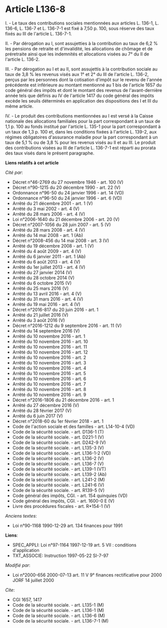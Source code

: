 # Article L136-8

I. - Le taux des contributions sociales mentionnées aux articles L. 136-1, L. 136-6, L. 136-7 et L. 136-7-1 est fixé à 7,50
p. 100, sous réserve des taux fixés au III de l'article L. 136-7-1.

II. - Par dérogation au I, sont assujetties à la contribution au taux de 6,2 % les pensions de retraite et d'invalidité, les
allocations de chômage et de préretraite ainsi que les indemnités et allocations visées au 7° du II de l'article L. 136-2.

III. - Par dérogation au I et au II, sont assujettis à la contribution sociale au taux de 3,8 % les revenus visés aux 1° et
2° du III de l'article L. 136-2, perçus par les personnes dont la cotisation d'impôt sur le revenu de l'année précédente est
inférieure au montant mentionné au 1 bis de l'article 1657 du code général des impôts et dont le montant des revenus de
l'avant-dernière année tels que définis au IV de l'article 1417 du code général des impôts excède les seuils déterminés en
application des dispositions des I et III du même article.

IV. - Le produit des contributions mentionnées au I est versé à la Caisse nationale des allocations familiales pour la part
correspondant à un taux de 1,1 p. 100 au fonds institué par l'article L. 135-1 pour la part correspondant à un taux de 1,3 p.
100 et, dans les conditions fixées à l'article L. 139-2, aux régimes obligatoires d'assurance maladie pour la part
correspondant à un taux de 5,1 % ou de 3,8 % pour les revenus visés au II et au III. Le produit des contributions visées au
III de l'article L. 136-7-1 est réparti au prorata des taux visés dans le présent paragraphe.

**Liens relatifs à cet article**

_Cité par_:

  - Décret n°46-2769 du 27 novembre 1946 - art. 100 (V)
  - Décret n°90-1215 du 20 décembre 1990 - art. 22 (V)
  - Ordonnance n°96-50 du 24 janvier 1996 - art. 14 (VD)
  - Ordonnance n°96-50 du 24 janvier 1996 - art. 6 (VD)
  - Arrêté du 21 décembre 2001 - art. 1 (V)
  - Arrêté du 3 mai 2002 - art. 4 (V)
  - Arrêté du 28 mars 2006 - art. 4 (V)
  - Loi n°2006-1640 du 21 décembre 2006 - art. 20 (V)
  - Décret n°2007-1056 du 28 juin 2007 - art. 5 (V)
  - Arrêté du 28 mars 2008 - art. 4 (V)
  - Arrêté du 14 mai 2008 - art. 1 (Ab)
  - Décret n°2008-456 du 14 mai 2008 - art. 3 (V)
  - Arrêté du 19 décembre 2008 - art. 1 (V)
  - Arrêté du 4 août 2009 - art. 4 (V)
  - Arrêté du 6 janvier 2011 - art. 1 (Ab)
  - Arrêté du 6 août 2013 - art. 4 (V)
  - Arrêté du 1er juillet 2013 - art. 4 (V)
  - Arrêté du 27 janvier 2014 (V)
  - Arrêté du 28 octobre 2014 (V)
  - Arrêté du 6 octobre 2015 (V)
  - Arrêté du 25 mars 2016 (V)
  - Arrêté du 13 avril 2016 - art. 4 (V)
  - Arrêté du 31 mars 2016 - art. 4 (V)
  - Arrêté du 19 mai 2016 - art. 4 (V)
  - Décret n°2016-817 du 20 juin 2016 - art. 1
  - Arrêté du 21 juillet 2016 (V)
  - Arrêté du 3 août 2016 (V)
  - Décret n°2016-1212 du 9 septembre 2016 - art. 11 (V)
  - Arrêté du 14 septembre 2016 (V)
  - Arrêté du 10 novembre 2016 - art. 1
  - Arrêté du 10 novembre 2016 - art. 10
  - Arrêté du 10 novembre 2016 - art. 11
  - Arrêté du 10 novembre 2016 - art. 12
  - Arrêté du 10 novembre 2016 - art. 2
  - Arrêté du 10 novembre 2016 - art. 3
  - Arrêté du 10 novembre 2016 - art. 4
  - Arrêté du 10 novembre 2016 - art. 5
  - Arrêté du 10 novembre 2016 - art. 6
  - Arrêté du 10 novembre 2016 - art. 7
  - Arrêté du 10 novembre 2016 - art. 8
  - Arrêté du 10 novembre 2016 - art. 9
  - Décret n°2016-1806 du 21 décembre 2016 - art. 1
  - Arrêté du 27 décembre 2016 (V)
  - Arrêté du 28 février 2017 (V)
  - Arrêté du 6 juin 2017 (V)
  - Décret n°2018-60 du 1er février 2018 - art. 1
  - Code de l'action sociale et des familles - art. L14-10-4 (VD)
  - Code de la sécurité sociale. - art. D136-1 (T)
  - Code de la sécurité sociale. - art. D221-1 (V)
  - Code de la sécurité sociale. - art. D242-9 (V)
  - Code de la sécurité sociale. - art. L135-3 (V)
  - Code de la sécurité sociale. - art. L136-1-2 (VD)
  - Code de la sécurité sociale. - art. L136-2 (V)
  - Code de la sécurité sociale. - art. L136-7 (V)
  - Code de la sécurité sociale. - art. L139-1 (VT)
  - Code de la sécurité sociale. - art. L139-2 (Ab)
  - Code de la sécurité sociale. - art. L241-2 (M)
  - Code de la sécurité sociale. - art. L241-6 (V)
  - Code de la sécurité sociale. - art. R139-5 (V)
  - Code général des impôts, CGI. - art. 154 quinquies (VD)
  - Code général des impôts, CGI. - art. 1600-0 E (V)
  - Livre des procédures fiscales - art. R*154-1 (V)

_Anciens textes_:

  - Loi n°90-1168 1990-12-29 art. 134 finances pour 1991

**Liens**:

  - SPEC_APPLI: Loi n°97-1164 1997-12-19 art. 5 VII : conditions d'application
  - TXT_ASSOCIE: Instruction 1997-05-22 SI-7-97

_Modifié par_:

  - Loi n°2000-656 2000-07-13 art. 11 V 9° finances rectificative pour 2000 JORF 14 juillet 2000

_Cite_:

  - CGI 1657, 1417
  - Code de la sécurité sociale. - art. L135-1 (M)
  - Code de la sécurité sociale. - art. L136-1 (M)
  - Code de la sécurité sociale. - art. L136-6 (M)
  - Code de la sécurité sociale. - art. L136-7-1 (M)
